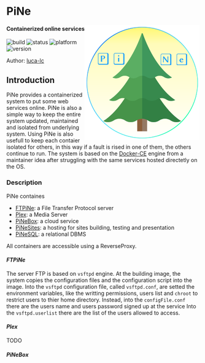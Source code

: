 <link rel="stylesheet" type="text/css" media="all" href="assets/style.css" />

[1]: https://www.docker.com/
[2]: https://luca-lc.github.io/
[3]: https://plex.tv/ 

# PiNe
<img src="./assets/img/PiNe.png" width="300" align="right"/> 

#### Containerized online services 
![build](https://img.shields.io/badge/build-inTest-ff3030)
![status](https://img.shields.io/badge/status-Debug-yellow)
![platform](https://img.shields.io/badge/platform-Docker-3285a8)
![version](https://img.shields.io/badge/version-3.5-ff7300)

<p class="author">Author: <a href="https://luca-lc.github.io/">luca-lc</a></p>


## Introduction

PiNe provides a containerized system to put some web services online. PiNe is also a simple way to keep the entire system updated, maintained and isolated from underlying system. Using PiNe is also usefull to keep each contaier isolated for others, in this way if a fault is rised in one of them, the others continue to run. The system is based on the [Docker-CE][1] engine from a maintainer idea after struggling with the same services hosted directetly on the OS.


### Description

PiNe containes
- <u>[FTPiNe](#FTPiNe)</u>: a File Transfer Protocol server
- <u>[Plex][3]</u>: a Media Server
- <u>[PiNeBox](#PiNeBox)</u>: a cloud service
- <u>PiNeSites</u>: a hosting for sites building, testing and presentation
- <u>PiNeSQL</u>: a relational DBMS

All containers are accessible using a ReverseProxy.

#### _FTPiNe_

The server FTP is based on `vsftpd` engine. At the building image, the system copies the configuration files and the configuration script into the image.
Into the `vsftpd` configuration file, called `vsftpd.conf`, are setted the environment variables, like the writting permissions, users list and `chroot` to restrict users to thier home directory.
Instead, into the `configFile.conf` there are the users name and users password signed up at the service
Into the `vsftpd.userlist` there are the list of the users allowed to access.

#### _Plex_
TODO

#### _PiNeBox_

